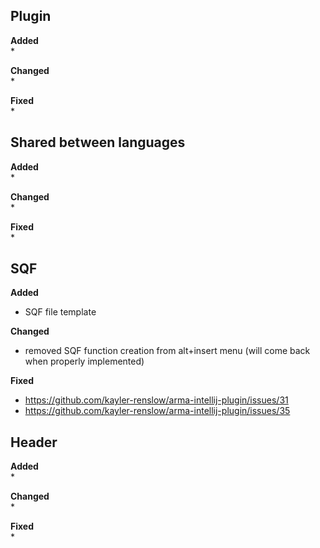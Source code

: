 ## Plugin
**Added**<br>
* 

**Changed**<br>
*

**Fixed**<br>
* 

## Shared between languages
**Added**<br>
* 

**Changed**<br>
* 

**Fixed**<br>
*

## SQF
**Added**<br>
* SQF file template

**Changed**<br>
* removed SQF function creation from alt+insert menu (will come back when properly implemented) 

**Fixed**<br>
* https://github.com/kayler-renslow/arma-intellij-plugin/issues/31
* https://github.com/kayler-renslow/arma-intellij-plugin/issues/35

## Header
**Added**<br>
* 

**Changed**<br>
* 

**Fixed**<br>
* 